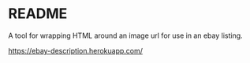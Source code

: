 # README

A tool for wrapping HTML around an image url for use in an ebay listing.

https://ebay-description.herokuapp.com/